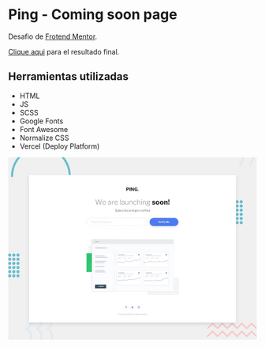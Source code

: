 # Ping - Coming soon page

Desafio de [Frotend Mentor](https://www.frontendmentor.io/profile/Arturo-Lopez).

[Clique aqui](https://ping-coming-soon-page-ruddy.now.sh/) para el resultado final.

## Herramientas utilizadas

- HTML
- JS
- SCSS
- Google Fonts
- Font Awesome
- Normalize CSS
- Vercel (Deploy Platform)

![Preview](./images/desktop-preview.jpg)
